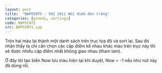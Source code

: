```yaml
---
layout: post
title:  "BWPOINTS - VOI 2011 Nối điểm đen trắng"
categories: [greedy, sortings]
code: BWPOINTS
src: BWPOINTS.cpp
---
```


Trộn hai màu lại thành một danh sách trên trục tọa độ và sort lại. Sau đó nhận thấy ta chỉ cần chọn các cặp điểm kề nhau khác màu trên trục này thì sẽ được nhiều cặp điểm nhất không giao nhau (tham lam).


Ở đây tôi tạo biến Now lưu màu hiện tại khi duyệt, Now = -1 nếu như nút
này đã dùng rồi.